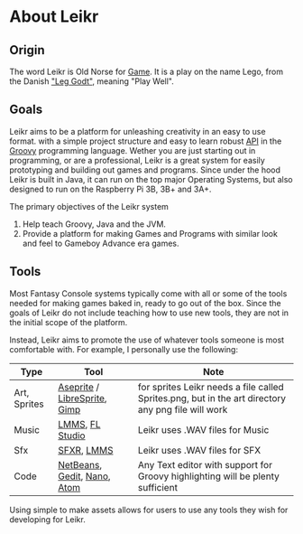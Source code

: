 # About Leikr


## Origin

The word Leikr is Old Norse for [Game](https://en.wiktionary.org/wiki/leikr). It is a play on the name Lego, from the Danish ["Leg Godt"](https://en.wikipedia.org/wiki/Lego), meaning "Play Well". 


## Goals

Leikr aims to be a platform for unleashing creativity in an easy to use format. with a simple project structure and easy to learn robust [API](https://github.com/torbuntu/leikr/wiki/api) in the [Groovy](http://groovy-lang.org/) programming language.
Wether you are just starting out in programming, or are a professional, Leikr is a great system for easily prototyping and building out games and programs. Since under the hood Leikr is built in Java, it can run on the top major Operating Systems, but also designed to run on the Raspberry Pi 3B, 3B+ and 3A+. 

The primary objectives of the Leikr system
1. Help teach Groovy, Java and the JVM.
2. Provide a platform for making Games and Programs with similar look and feel to Gameboy Advance era games.

## Tools

Most Fantasy Console systems typically come with all or some of the tools needed for making games baked in, ready to go out of the box. Since the goals of Leikr do not include teaching how to use new tools, they are not in the initial scope of the platform. 

Instead, Leikr aims to promote the use of whatever tools someone is most comfortable with. For example, I personally use the following:

| Type | Tool | Note |
|----|----|-----|
| Art, Sprites | [Aseprite](https://www.aseprite.org/) / [LibreSprite](https://github.com/LibreSprite/LibreSprite), [Gimp](https://www.gimp.org/) | for sprites Leikr needs a file called Sprites.png, but in the art directory any png file will work |
| Music | [LMMS](https://lmms.io/), [FL Studio](https://image-line.com) | Leikr uses .WAV files for Music |
| Sfx | [SFXR](https://lmms.io/wiki/index.php?title=SFXR), [LMMS](https://lmms.io/) | Leikr uses .WAV files for SFX |
| Code | [NetBeans](https://netbeans.apache.org/), [Gedit](https://wiki.gnome.org/Apps/Gedit), [Nano](https://www.nano-editor.org/), [Atom](https://atom.io/) | Any Text editor with support for Groovy highlighting will be plenty sufficient |

Using simple to make assets allows for users to use any tools they wish for developing for Leikr.

